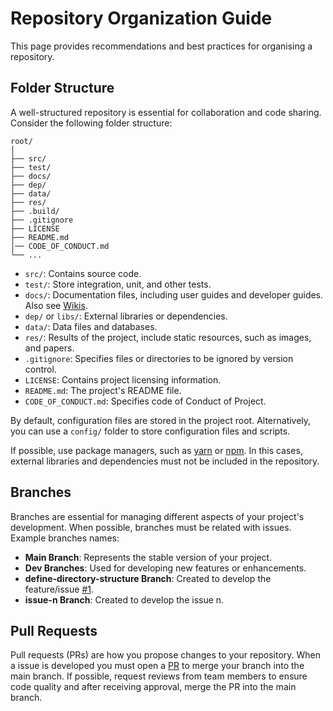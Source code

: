 # Repository Organization Guide

This page provides recommendations and best practices for organising a repository.

## Folder Structure

A well-structured repository is essential for collaboration and code sharing. Consider the following folder structure:
```
root/
│
├── src/
├── test/
├── docs/
├── dep/
├── data/
├── res/
├── .build/
├── .gitignore
├── LICENSE
├── README.md
│── CODE_OF_CONDUCT.md
└── ...
```

- `src/`: Contains source code.
- `test/`: Store integration, unit, and other tests.
- `docs/`: Documentation files, including user guides and developer guides. Also see [Wikis](https://github.com/sergiomrebelo/ldc-repository-example/wiki).
- `dep/` or `libs/`: External libraries or dependencies.
- `data/`: Data files and databases.
- `res/`: Results of the project, include static resources, such as images, and papers.
- `.gitignore`: Specifies files or directories to be ignored by version control.
- `LICENSE`: Contains project licensing information.
- `README.md`: The project's README file.
- `CODE_OF_CONDUCT.md`: Specifies code of Conduct of Project.

By default, configuration files are stored in the project root. Alternatively, you can use a `config/` folder to store configuration files and scripts. 

If possible, use package managers, such as [yarn](https://yarnpkg.com/) or [npm](https://www.npmjs.com/). In this cases, external libraries and dependencies must not be included in the repository.

## Branches

Branches are essential for managing different aspects of your project's development. When possible, branches must be related with issues. Example branches names:

- **Main Branch**: Represents the stable version of your project.
- **Dev Branches**: Used for developing new features or enhancements.
- **define-directory-structure Branch**: Created to develop the feature/issue [#1](https://github.com/sergiomrebelo/ldc-repository-example/issues/1).
- **issue-n Branch**: Created to develop the issue n.

## Pull Requests

Pull requests (PRs) are how you propose changes to your repository. When a issue is developed you must open a [PR](https://github.com/sergiomrebelo/ldc-repository-example/pulls) to merge your branch into the main branch.
If possible, request reviews from team members to ensure code quality and after receiving approval, merge the PR into the main branch.



